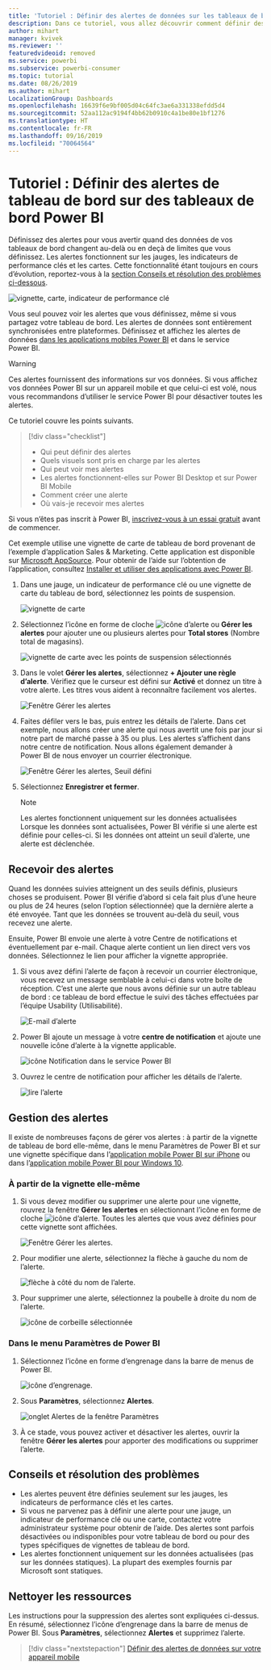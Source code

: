 ```yaml
---
title: 'Tutoriel : Définir des alertes de données sur les tableaux de bord du service Power BI'
description: Dans ce tutoriel, vous allez découvrir comment définir des alertes pour vous avertir quand des données de vos tableaux de bord changent au-delà de limites que vous définissez sur le service Microsoft Power BI.
author: mihart
manager: kvivek
ms.reviewer: ''
featuredvideoid: removed
ms.service: powerbi
ms.subservice: powerbi-consumer
ms.topic: tutorial
ms.date: 08/26/2019
ms.author: mihart
LocalizationGroup: Dashboards
ms.openlocfilehash: 16639f6e9bf005d04c64fc3ae6a331338efdd5d4
ms.sourcegitcommit: 52aa112ac9194f4bb62b0910c4a1be80e1bf1276
ms.translationtype: HT
ms.contentlocale: fr-FR
ms.lasthandoff: 09/16/2019
ms.locfileid: "70064564"
---
```

# <a name="tutorial-set-dashboard-alerts-on-power-bi-dashboards"></a>Tutoriel : Définir des alertes de tableau de bord sur des tableaux de bord Power BI
Définissez des alertes pour vous avertir quand des données de vos tableaux de bord changent au-delà ou en deçà de limites que vous définissez. Les alertes fonctionnent sur les jauges, les indicateurs de performance clés et les cartes. Cette fonctionnalité étant toujours en cours d’évolution, reportez-vous à la [section Conseils et résolution des problèmes ci-dessous](#tips-and-troubleshooting).

![vignette, carte, indicateur de performance clé](media/end-user-alerts/card-gauge-kpi.png)

Vous seul pouvez voir les alertes que vous définissez, même si vous partagez votre tableau de bord. Les alertes de données sont entièrement synchronisées entre plateformes. Définissez et affichez les alertes de données [dans les applications mobiles Power BI](mobile/mobile-set-data-alerts-in-the-mobile-apps.md) et dans le service Power BI. 

> [!WARNING]
> Ces alertes fournissent des informations sur vos données. Si vous affichez vos données Power BI sur un appareil mobile et que celui-ci est volé, nous vous recommandons d’utiliser le service Power BI pour désactiver toutes les alertes.
> 

Ce tutoriel couvre les points suivants.
> [!div class="checklist"]
> * Qui peut définir des alertes
> * Quels visuels sont pris en charge par les alertes
> * Qui peut voir mes alertes
> * Les alertes fonctionnent-elles sur Power BI Desktop et sur Power BI Mobile
> * Comment créer une alerte
> * Où vais-je recevoir mes alertes

Si vous n’êtes pas inscrit à Power BI, [inscrivez-vous à un essai gratuit](https://app.powerbi.com/signupredirect?pbi_source=web) avant de commencer.

Cet exemple utilise une vignette de carte de tableau de bord provenant de l’exemple d’application Sales & Marketing. Cette application est disponible sur [Microsoft AppSource](https://appsource.microsoft.com). Pour obtenir de l’aide sur l’obtention de l’application, consultez [Installer et utiliser des applications avec Power BI](end-user-app-view.md).

1. Dans une jauge, un indicateur de performance clé ou une vignette de carte du tableau de bord, sélectionnez les points de suspension.
   
   ![vignette de carte](media/end-user-alerts/power-bi-cards.png)
2. Sélectionnez l’icône en forme de cloche ![icône d’alerte](media/end-user-alerts/power-bi-bell-icon.png) ou **Gérer les alertes** pour ajouter une ou plusieurs alertes pour **Total stores** (Nombre total de magasins).

   ![vignette de carte avec les points de suspension sélectionnés](media/end-user-alerts/power-bi-ellipses.png)

   
1. Dans le volet **Gérer les alertes**, sélectionnez **+ Ajouter une règle d’alerte**.  Vérifiez que le curseur est défini sur **Activé** et donnez un titre à votre alerte. Les titres vous aident à reconnaître facilement vos alertes.
   
   ![Fenêtre Gérer les alertes](media/end-user-alerts/power-bi-manage-alert.png)
4. Faites défiler vers le bas, puis entrez les détails de l’alerte.  Dans cet exemple, nous allons créer une alerte qui nous avertit une fois par jour si notre part de marché passe à 35 ou plus. Les alertes s’affichent dans notre centre de notification. Nous allons également demander à Power BI de nous envoyer un courrier électronique.
   
   ![Fenêtre Gérer les alertes, Seuil défini](media/end-user-alerts/power-bi-manage-alert-details.png)
5. Sélectionnez **Enregistrer et fermer**.
 
   > [!NOTE]
   > Les alertes fonctionnent uniquement sur les données actualisées Lorsque les données sont actualisées, Power BI vérifie si une alerte est définie pour celles-ci. Si les données ont atteint un seuil d’alerte, une alerte est déclenchée. 
   > 

## <a name="receiving-alerts"></a>Recevoir des alertes
Quand les données suivies atteignent un des seuils définis, plusieurs choses se produisent. Power BI vérifie d’abord si cela fait plus d’une heure ou plus de 24 heures (selon l’option sélectionnée) que la dernière alerte a été envoyée. Tant que les données se trouvent au-delà du seuil, vous recevez une alerte.

Ensuite, Power BI envoie une alerte à votre Centre de notifications et éventuellement par e-mail. Chaque alerte contient un lien direct vers vos données. Sélectionnez le lien pour afficher la vignette appropriée.  

1. Si vous avez défini l’alerte de façon à recevoir un courrier électronique, vous recevez un message semblable à celui-ci dans votre boîte de réception. C’est une alerte que nous avons définie sur un autre tableau de bord : ce tableau de bord effectue le suivi des tâches effectuées par l’équipe Usability (Utilisabilité).
   
   ![E-mail d’alerte](media/end-user-alerts/power-bi-alert-email.png)
2. Power BI ajoute un message à votre **centre de notification** et ajoute une nouvelle icône d’alerte à la vignette applicable.
   
   ![icône Notification dans le service Power BI](media/end-user-alerts/power-bi-task-alert.png)
3. Ouvrez le centre de notification pour afficher les détails de l’alerte.
   
    ![lire l’alerte](media/end-user-alerts/power-bi-notification.png)
   
  

## <a name="managing-alerts"></a>Gestion des alertes

Il existe de nombreuses façons de gérer vos alertes : à partir de la vignette de tableau de bord elle-même, dans le menu Paramètres de Power BI et sur une vignette spécifique dans l’[application mobile Power BI sur iPhone](mobile/mobile-set-data-alerts-in-the-mobile-apps.md) ou dans l’[application mobile Power BI pour Windows 10](mobile/mobile-set-data-alerts-in-the-mobile-apps.md).

### <a name="from-the-tile-itself"></a>À partir de la vignette elle-même

1. Si vous devez modifier ou supprimer une alerte pour une vignette, rouvrez la fenêtre **Gérer les alertes** en sélectionnant l’icône en forme de cloche ![icône d’alerte](media/end-user-alerts/power-bi-bell-icon.png). Toutes les alertes que vous avez définies pour cette vignette sont affichées.
   
    ![Fenêtre Gérer les alertes](media/end-user-alerts/power-bi-manage-alerts.png).
2. Pour modifier une alerte, sélectionnez la flèche à gauche du nom de l’alerte.
   
    ![flèche à côté du nom de l’alerte](media/end-user-alerts/power-bi-modify-alert.png).
3. Pour supprimer une alerte, sélectionnez la poubelle à droite du nom de l’alerte.
   
      ![icône de corbeille sélectionnée](media/end-user-alerts/power-bi-alert-delete.png)

### <a name="from-the-power-bi-settings-menu"></a>Dans le menu Paramètres de Power BI

1. Sélectionnez l’icône en forme d’engrenage dans la barre de menus de Power BI.
   
    ![icône d’engrenage](media/end-user-alerts/powerbi-gear-icon.png).
2. Sous **Paramètres**, sélectionnez **Alertes**.
   
    ![onglet Alertes de la fenêtre Paramètres](media/end-user-alerts/power-bi-alert-settings.png)
3. À ce stade, vous pouvez activer et désactiver les alertes, ouvrir la fenêtre **Gérer les alertes** pour apporter des modifications ou supprimer l’alerte.

## <a name="tips-and-troubleshooting"></a>Conseils et résolution des problèmes 

* Les alertes peuvent être définies seulement sur les jauges, les indicateurs de performance clés et les cartes.
* Si vous ne parvenez pas à définir une alerte pour une jauge, un indicateur de performance clé ou une carte, contactez votre administrateur système pour obtenir de l’aide. Des alertes sont parfois désactivées ou indisponibles pour votre tableau de bord ou pour des types spécifiques de vignettes de tableau de bord.
* Les alertes fonctionnent uniquement sur les données actualisées (pas sur les données statiques). La plupart des exemples fournis par Microsoft sont statiques. 


## <a name="clean-up-resources"></a>Nettoyer les ressources
Les instructions pour la suppression des alertes sont expliquées ci-dessus. En résumé, sélectionnez l’icône d’engrenage dans la barre de menus de Power BI. Sous **Paramètres**, sélectionnez **Alertes** et supprimez l’alerte.

> [!div class="nextstepaction"]
> [Définir des alertes de données sur votre appareil mobile](mobile/mobile-set-data-alerts-in-the-mobile-apps.md)


